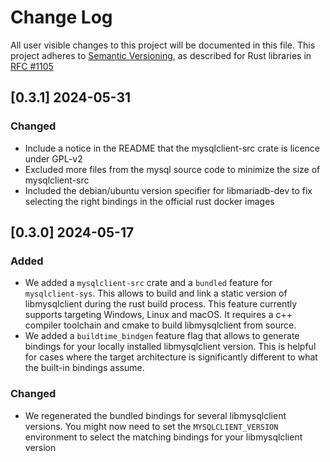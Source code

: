 # Change Log
All user visible changes to this project will be documented in this file.
This project adheres to [Semantic Versioning](http://semver.org/), as described
for Rust libraries in [RFC #1105](https://github.com/rust-lang/rfcs/blob/master/text/1105-api-evolution.md)

## [0.3.1] 2024-05-31

### Changed

* Include a notice in the README that the mysqlclient-src crate is licence under GPL-v2
* Excluded more files from the mysql source code to minimize the size of mysqlclient-src
* Included the debian/ubuntu version specifier for libmariadb-dev to fix selecting the right bindings in the official rust docker images

## [0.3.0] 2024-05-17

### Added

- We added a `mysqlclient-src` crate and a `bundled` feature for `mysqlclient-sys`. This allows to build and link a static version of libmysqlclient during the rust build process. This feature currently supports targeting Windows, Linux and macOS. It requires a c++ compiler toolchain and cmake to build libmysqlclient from source.
- We added a `buildtime_bindgen` feature flag that allows to generate bindings for your locally installed libmysqlclient version. This is helpful for cases where the target architecture is significantly different to what the built-in bindings assume.


### Changed

- We regenerated the bundled bindings for several libmysqlclient versions. You might now need to set the `MYSQLCLIENT_VERSION` environment to select the matching bindings for your libmysqlclient version
